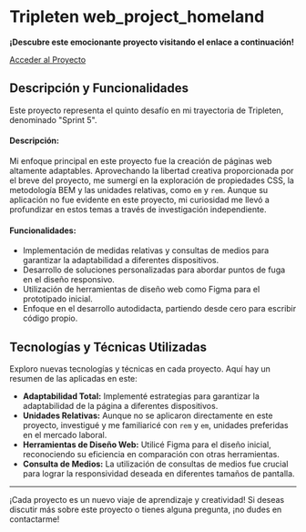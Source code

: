 # Tripleten web_project_homeland

**¡Descubre este emocionante proyecto visitando el enlace a continuación!**

[Acceder al Proyecto](https://github.com/daniela46/web_project_homeland.git)

## Descripción y Funcionalidades

Este proyecto representa el quinto desafío en mi trayectoria de Tripleten, denominado "Sprint 5".

#### Descripción:

Mi enfoque principal en este proyecto fue la creación de páginas web altamente adaptables. Aprovechando la libertad creativa proporcionada por el breve del proyecto, me sumergí en la exploración de propiedades CSS, la metodología BEM y las unidades relativas, como `em` y `rem`. Aunque su aplicación no fue evidente en este proyecto, mi curiosidad me llevó a profundizar en estos temas a través de investigación independiente.

#### Funcionalidades:

- Implementación de medidas relativas y consultas de medios para garantizar la adaptabilidad a diferentes dispositivos.
- Desarrollo de soluciones personalizadas para abordar puntos de fuga en el diseño responsivo.
- Utilización de herramientas de diseño web como Figma para el prototipado inicial.
- Enfoque en el desarrollo autodidacta, partiendo desde cero para escribir código propio.

## Tecnologías y Técnicas Utilizadas

Exploro nuevas tecnologías y técnicas en cada proyecto. Aquí hay un resumen de las aplicadas en este:

- **Adaptabilidad Total:** Implementé estrategias para garantizar la adaptabilidad de la página a diferentes dispositivos.
- **Unidades Relativas:** Aunque no se aplicaron directamente en este proyecto, investigué y me familiaricé con `rem` y `em`, unidades preferidas en el mercado laboral.
- **Herramientas de Diseño Web:** Utilicé Figma para el diseño inicial, reconociendo su eficiencia en comparación con otras herramientas.
- **Consulta de Medios:** La utilización de consultas de medios fue crucial para lograr la responsividad deseada en diferentes tamaños de pantalla.

---

¡Cada proyecto es un nuevo viaje de aprendizaje y creatividad! Si deseas discutir más sobre este proyecto o tienes alguna pregunta, ¡no dudes en contactarme!
